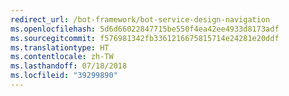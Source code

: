 ```yaml
---
redirect_url: /bot-framework/bot-service-design-navigation
ms.openlocfilehash: 5d6d66022847715be550f4ea42ee4933d8173adf
ms.sourcegitcommit: f576981342fb3361216675815714e24281e20ddf
ms.translationtype: HT
ms.contentlocale: zh-TW
ms.lasthandoff: 07/18/2018
ms.locfileid: "39299890"
---
```

